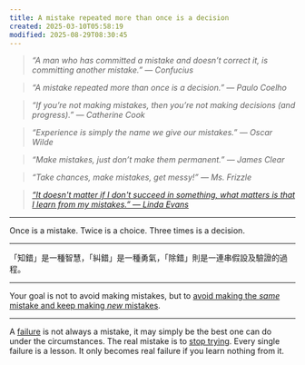 ```yaml
---
title: A mistake repeated more than once is a decision
created: 2025-03-10T05:58:19
modified: 2025-08-29T08:30:45
---
```


> _“A man who has committed a mistake and doesn’t correct it, is committing another mistake.” — Confucius_

> _“A mistake repeated more than once is a decision.” — Paulo Coelho_

> _“If you’re not making mistakes, then you’re not making decisions (and progress).” — Catherine Cook_

> _“Experience is simply the name we give our mistakes.” — Oscar Wilde_

> _“Make mistakes, just don’t make them permanent.” — James Clear_

> _“Take chances, make mistakes, get messy!” — Ms. Frizzle_

> _[“It doesn't matter if I don't succeed in something, what matters is that I learn from my mistakes.” — Linda Evans](https://www.brainyquote.com/authors/linda-evans-quotes)_

---

Once is a mistake. Twice is a choice. Three times is a decision.

---

 「知錯」是一種智慧，「糾錯」是一種勇氣，「除錯」則是一連串假設及驗證的過程。

---

Your goal is not to avoid making mistakes, but to [avoid making the _same_ mistake and keep making _new_ mistakes](https://kk.org/thetechnium/103-bits-of-advice-i-wish-i-had-known/).

---

A [failure](Failing%20forward%20turns%20setbacks%20into%20stepping%20stones.md) is not always a mistake, it may simply be the best one can do under the circumstances. The real mistake is to [stop trying](Fear%20of%20Failure%20and%20Success.md). Every single failure is a lesson. It only becomes real failure if you learn nothing from it.
